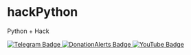 # hackPython
Python + Hack

<div id="badges">
  <a href="https://t.me/tulopex">
    <img src="https://img.shields.io/badge/Telegram-blue?style=for-the-badge&logo=telegram&logoColor=white" alt="Telegram Badge"/>
  </a>
  <a href="https://www.donationalerts.com/r/tulopex_coder">
    <img src="https://img.shields.io/badge/DonationAlerts-orange?style=for-the-badge&logo=donationalerts&logoColor=white" alt="DonationAlerts Badge"/>
  </a>
  <a href="https://www.youtube.com/@Tulopex">
    <img src="https://img.shields.io/badge/YouTube-red?style=for-the-badge&logo=youtube&logoColor=white" alt="YouTube Badge"/>
  </a>
</div>
